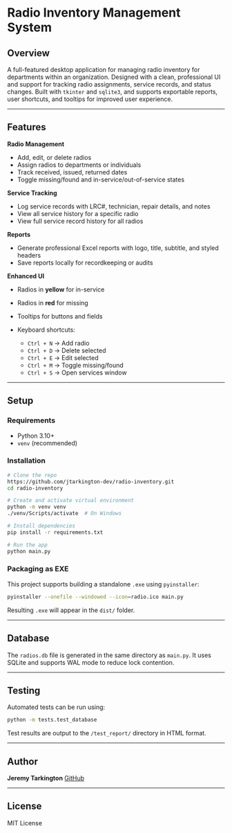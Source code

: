 # Radio Inventory Management System

## Overview

A full-featured desktop application for managing radio inventory for departments within an organization. Designed with a clean, professional UI and support for tracking radio assignments, service records, and status changes. Built with `tkinter` and `sqlite3`, and supports exportable reports, user shortcuts, and tooltips for improved user experience.

---

## Features

**Radio Management**

- Add, edit, or delete radios
- Assign radios to departments or individuals
- Track received, issued, returned dates
- Toggle missing/found and in-service/out-of-service states

**Service Tracking**

- Log service records with LRC#, technician, repair details, and notes
- View all service history for a specific radio
- View full service record history for all radios

**Reports**

- Generate professional Excel reports with logo, title, subtitle, and styled headers
- Save reports locally for recordkeeping or audits

**Enhanced UI**

- Radios in **yellow** for in-service
- Radios in **red** for missing
- Tooltips for buttons and fields
- Keyboard shortcuts:

  - `Ctrl + N` → Add radio
  - `Ctrl + D` → Delete selected
  - `Ctrl + E` → Edit selected
  - `Ctrl + M` → Toggle missing/found
  - `Ctrl + S` → Open services window

---

## Setup

### Requirements

- Python 3.10+
- `venv` (recommended)

### Installation

```bash
# Clone the repo
https://github.com/jtarkington-dev/radio-inventory.git
cd radio-inventory

# Create and activate virtual environment
python -m venv venv
./venv/Scripts/activate  # On Windows

# Install dependencies
pip install -r requirements.txt

# Run the app
python main.py
```

### Packaging as EXE

This project supports building a standalone `.exe` using `pyinstaller`:

```bash
pyinstaller --onefile --windowed --icon=radio.ico main.py
```

Resulting `.exe` will appear in the `dist/` folder.

---

## Database

The `radios.db` file is generated in the same directory as `main.py`. It uses SQLite and supports WAL mode to reduce lock contention.

---

## Testing

Automated tests can be run using:

```bash
python -m tests.test_database
```

Test results are output to the `/test_report/` directory in HTML format.

---

## Author

**Jeremy Tarkington**
[GitHub](https://github.com/jtarkington-dev)

---

## License

MIT License
